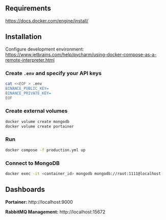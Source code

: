 ## Requirements
https://docs.docker.com/engine/install/


## Installation
Configure development environment:
https://www.jetbrains.com/help/pycharm/using-docker-compose-as-a-remote-interpreter.html


### Create `.env` and specify your API keys

```bash
cat <<EOF > .env
BINANCE_PUBLIC_KEY=
BINANCE_PRIVATE_KEY=
EOF
```

### Create external volumes
```bash
docker volume create mongodb
docker volume create portainer
```

### Run
```bash
docker compose -f production.yml up
```

### Connect to MongoDB
```bash
docker exec -it <container_id> mongodb mongodb://root:1111@localhost
```

## Dashboards

**Portainer:** http://localhost:9000

**RabbitMQ Management:** http://localhost:15672
